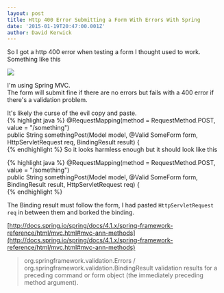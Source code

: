 ```yaml
---
layout: post
title: Http 400 Error Submitting a Form With Errors With Spring
date: '2015-01-19T20:47:00.001Z'
author: David Kerwick
---
```


So I got a http 400 error when testing a form I thought used to work.  
Something like this  

[![](http://1.bp.blogspot.com/-TrReH9mnDcs/VL1pze7ZqWI/AAAAAAAAFYA/J4WHLQ8WSP8/s1600/Screen%2BShot%2B2015-01-19%2Bat%2B20.28.33.png)](http://1.bp.blogspot.com/-TrReH9mnDcs/VL1pze7ZqWI/AAAAAAAAFYA/J4WHLQ8WSP8/s1600/Screen%2BShot%2B2015-01-19%2Bat%2B20.28.33.png)

I'm using Spring MVC.  
The form will submit fine if there are no errors but fails with a 400 error if there's a validation problem.  

It's likely the curse of the evil copy and paste.  
{% highlight java %}
@RequestMapping(method = RequestMethod.POST, value = "/something")  
    public String somethingPost(Model model, @Valid SomeForm form,   
            HttpServletRequest req, BindingResult result) {  
{% endhighlight %}
So it looks harmless enough but it should look like this  

{% highlight java %}
@RequestMapping(method = RequestMethod.POST, value = "/something")  
    public String somethingPost(Model model, @Valid SomeForm form,   
            BindingResult result, HttpServletRequest req) {  
{% endhighlight %}        

The Binding result must follow the form, I had pasted `HttpServletRequest req` in between them and borked the binding.  

[http://docs.spring.io/spring/docs/4.1.x/spring-framework-reference/html/mvc.html#mvc-ann-methods](http://docs.spring.io/spring/docs/4.1.x/spring-framework-reference/html/mvc.html#mvc-ann-methods)  

> org.springframework.validation.Errors /  org.springframework.validation.BindingResult validation results for a preceding command or form object (the immediately preceding method argument).
